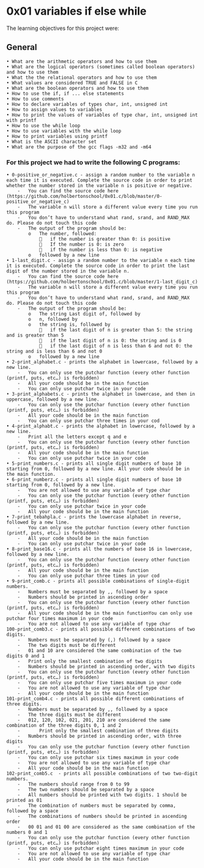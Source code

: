 # **0x01 variables if else while**

The learning objectives for this project were:

## **General**
	• What are the arithmetic operators and how to use them
	• What are the logical operators (sometimes called boolean operators) and how to use them
	• What the the relational operators and how to use them
	• What values are considered TRUE and FALSE in C
	• What are the boolean operators and how to use them
	• How to use the if, if ... else statements
	• How to use comments
	• How to declare variables of types char, int, unsigned int
	• How to assign values to variables
	• How to print the values of variables of type char, int, unsigned int with printf
	• How to use the while loop
	• How to use variables with the while loop
	• How to print variables using printf
	• What is the ASCII character set
	• What are the purpose of the gcc flags -m32 and -m64

### For this project we had to write the following C programs:
	• 0-positive_or_negative.c - assign a random number to the variable n each time it is executed. Complete the source code in order to print whether the number stored in the variable n is positive or negative.
		-	You can find the source code here (https://github.com/holbertonschool/0x01.c/blob/master/0-positive_or_negative_c)
		-	The variable n will store a different value every time you run this program
		-	You don’t have to understand what rand, srand, and RAND_MAX do. Please do not touch this code
		-	The output of the program should be:
			o	The number, followed:
					if the number is greater than 0: is positive
					If the number is 0: is zero 
					if the number is less than 0: is negative
			o	followed by a new line
	• 1-last_digit.c - assign a random number to the variable n each time it is executed. Complete the source code in order to print the last digit of the number stored in the variable n.
		-	You can find the source code here (https://github.com/holbertonschool/0x01.c/blob/master/1-last_digit_c)
		-	The variable n will store a different value every time you run this program
		-	You don’t have to understand what rand, srand, and RAND_MAX do. Please do not touch this code
		-	The output of the program should be:
			o	The string Last digit of, followed by
			o	n, followed by
			o	the string is, followed by
					if the last digit of n is greater than 5: the string and is greater than 5
					if the last digit of n is 0: the string and is 0
					if the last digit of n is less than 6 and not 0: the string and is less than 6 and not 0
			o	followed by a new line
	• 2-print_alphabet.c - prints the alphabet in lowercase, followed by a new line.
		-	You can only use the putchar function (every other function (printf, puts, etc…) is forbidden)
		-	All your code should be in the main function
		-	You can only use putchar twice in your code
	• 3-print_alphabets.c - prints the alphabet in lowercase, and then in uppercase, followed by a new line.
		-	You can only use the putchar function (every other function (printf, puts, etc…) is forbidden)
		-	All your code should be in the main function
		-	You can only use putchar three times in your cod
	• 4-print_alphabt.c - prints the alphabet in lowercase, followed by a new line.
		-	Print all the letters except q and e
		-	You can only use the putchar function (every other function (printf, puts, etc…) is forbidden)
		-	All your code should be in the main function
		-	You can only use putchar twice in your code
	• 5-print_numbers.c - prints all single digit numbers of base 10 starting from 0, followed by a new line. All your code should be in the main function.
	• 6-print_numberz.c - prints all single digit numbers of base 10 starting from 0, followed by a new line.
		-	You are not allowed to use any variable of type char
		-	You can only use the putchar function (every other function (printf, puts, etc…) is forbidden)
		-	You can only use putchar twice in your code
		-	All your code should be in the main function
	• 7-print_tebahpla.c - prints the lowercase alphabet in reverse, followed by a new line.
		-	You can only use the putchar function (every other function (printf, puts, etc…) is forbidden)
		-	All your code should be in the main function
		-	You can only use putchar twice in your code
	• 8-print_base16.c - prints all the numbers of base 16 in lowercase, followed by a new line.
		-	You can only use the putchar function (every other function (printf, puts, etc…) is forbidden)
		-	All your code should be in the main function
		-	You can only use putchar three times in your cod
	• 9-print_comb.c - prints all possible combinations of single-digit numbers.
		-	Numbers must be separated by ,, followed by a space
		-	Numbers should be printed in ascending order
		-	You can only use the putchar function (every other function (printf, puts, etc…) is forbidden)
		-	All your code should be in the main functionYou can only use putchar four times maximum in your code
		-	You are not allowed to use any variable of type char
	100-print_comb3.c - prints all possible different combinations of two digits.
		-	Numbers must be separated by (,) followed by a space
		-	The two digits must be different
		-	01 and 10 are considered the same combination of the two digits 0 and 1
		-	Print only the smallest combination of two digits
		-	Numbers should be printed in ascending order, with two digits
		-	You can only use the putchar function (every other function (printf, puts, etc…) is forbidden)
		-	You can only use putchar five times maximum in your code
		-	You are not allowed to use any variable of type char
		-	All your code should be in the main function
	101-print_comb4.c - prints all possible different combinations of three digits.
		-	Numbers must be separated by ,, followed by a space
		-	The three digits must be different
		-	012, 120, 102, 021, 201, 210 are considered the same combination of the three digits 0, 1 and 2
		-		Print only the smallest combination of three digits
		-	Numbers should be printed in ascending order, with three digits
		-	You can only use the putchar function (every other function (printf, puts, etc…) is forbidden)
		-	You can only use putchar six times maximum in your code
		-	You are not allowed to use any variable of type char
		-	All your code should be in the main function
	102-print_comb5.c  - prints all possible combinations of two two-digit numbers.
		-	The numbers should range from 0 to 99
		-	The two numbers should be separated by a space
		-	All numbers should be printed with two digits. 1 should be printed as 01
		-	The combination of numbers must be separated by comma, followed by a space
		-	The combinations of numbers should be printed in ascending order
		-	00 01 and 01 00 are considered as the same combination of the numbers 0 and 1
		-	You can only use the putchar function (every other function (printf, puts, etc…) is forbidden)
		-	You can only use putchar eight times maximum in your code
		-	You are not allowed to use any variable of type char
		-	All your code should be in the main function
